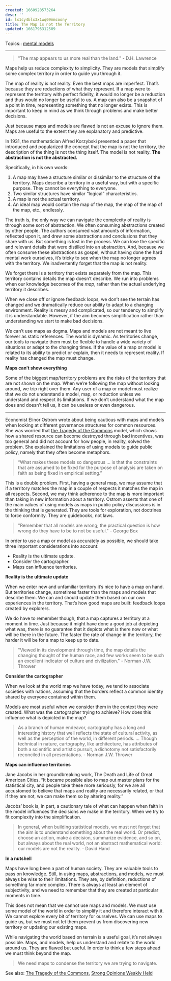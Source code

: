 ```yaml
---
created: 1660928573264
desc: ''
id: lx1cy4blx3x1wq09mmcoony
title: The Map is not the Territory
updated: 1661795312509
---
```

   
Topics::  [mental models](../topics/mental%20models.md)   
   
   
---   
   
   
> "The map appears to us more real than the land." - D.H. Lawrence
   
   
Maps help us reduce complexity to simplicity. They are models that simplify some complex territory in order to guide you through it.   
   
The map of reality is not reality. Even the best maps are imperfect. That’s because they are reductions of what they represent. If a map were to represent the territory with perfect fidelity, it would no longer be a reduction and thus would no longer be useful to us. A map can also be a snapshot of a point in time, representing something that no longer exists. This is important to keep in mind as we think through problems and make better decisions.   
   
Just because maps and models are flawed is not an excuse to ignore them. Maps are useful to the extent they are explanatory and predictive.   
   
In 1931, the mathematician Alfred Korzybski presented a paper that introduced and popularized the concept that the map is not the territory, the description of the thing is not the thing itself. The model is not reality. **The abstraction is not the abstracted.**   
   
Specifically, in his own words:   
   
1. A map may have a structure similar or dissimilar to the structure of the territory. Maps describe a territory in a useful way, but with a specific purpose. They cannot be everything to everyone.   
2. Two similar structures have similar “logical” characteristics.   
3. A map is not the actual territory.   
4. An ideal map would contain the map of the map, the map of the map of the map, etc., endlessly.   
   
The truth is, the only way we can navigate the complexity of reality is through some sort of abstraction. We often consuming abstractions created by other people. The authors consumed vast amounts of information, reflected upon it, and drew some abstractions and conclusions that they share with us. But something is lost in the process. We can lose the specific and relevant details that were distilled into an abstraction. And, because we often consume these abstractions as gospel, without having done the hard mental work ourselves, it’s tricky to see when the map no longer agrees with the territory. We inadvertently forget that the map is not reality.   
   
We forget there is a territory that exists separately from the map. This territory contains details the map doesn’t describe. We run into problems when our knowledge becomes of the _map_, rather than the actual underlying territory it describes.   
   
When we close off or ignore feedback loops, we don’t see the terrain has changed and we dramatically reduce our ability to adapt to a changing environment. Reality is messy and complicated, so our tendency to simplify it is understandable. However, if the aim becomes simplification rather than understanding we start to make bad decisions.   
   
We can’t use maps as dogma. Maps and models are not meant to live forever as static references. The world is dynamic. As territories change, our tools to navigate them must be flexible to handle a wide variety of situations or adapt to the changing times. If the value of a map or model is related to its ability to predict or explain, then it needs to represent reality. If reality has changed the map must change.   
   
**Maps can’t show everything**   
   
Some of the biggest map/territory problems are the risks of the territory that are not shown on the map. When we’re following the map without looking around, we trip right over them. Any user of a map or model must realize that we do not understand a model, map, or reduction unless we understand and respect its limitations. If we don’t understand what the map does and doesn’t tell us, it can be useless or even dangerous.   
   
   
---   
   
Economist Elinor Ostrom wrote about being cautious with maps and models when looking at different governance structures for common resources. She was worried that [the Tragedy of the Commons](../archive/The%20Tragedy%20of%20the%20Commons.md) model, which shows how a shared resource can become destroyed through bad incentives, was too general and did not account for how people, in reality, solved the problem. She explained the limitations of using models to guide public policy, namely that they often become metaphors.   
   
> “What makes these models so dangerous … is that the constraints that are assumed to be fixed for the purpose of analysis are taken on faith as being fixed in empirical setting.”   
   
This is a double problem. First, having a general map, we may assume that if a territory matches the map in a couple of respects it matches the map in all respects. Second, we may think adherence to the map is more important than taking in new information about a territory. Ostrom asserts that one of the main values of using models as maps in public policy discussions is in the thinking that is generated. They are tools for exploration, not doctrines to force conformity. They are guidebooks, not laws.   
   
   
> "Remember that all models are wrong; the practical question is how wrong do they have to be to not be useful." - George Box
   
   
In order to use a map or model as accurately as possible, we should take three important considerations into account:   
   
   
- Reality is the ultimate update.   
- Consider the cartographer.   
- Maps can influence territories.   
   
**Reality is the ultimate update**   
   
When we enter new and unfamiliar territory it’s nice to have a map on hand. But territories change, sometimes faster than the maps and models that describe them. We can and should update them based on our own experiences in the territory. That’s how good maps are built: feedback loops created by explorers.   
   
We do have to remember though, that a map captures a territory at a moment in time. Just because it might have done a good job at depicting what was, there is no guarantee that it depicts what is there now or what will be there in the future. The faster the rate of change in the territory, the harder it will be for a map to keep up to date.   
   
   
> "Viewed in its development through time, the map details the changing thought of the human race, and few works seem to be such an excellent indicator of culture and civilization." - Norman J.W. Thrower
   
   
**Consider the cartographer**   
   
When we look at the world map we have today, we tend to associate societies with nations, assuming that the borders reflect a common identity shared by everyone contained within them.   
   
Models are most useful when we consider them in the context they were created. What was the cartographer trying to achieve? How does this influence what is depicted in the map?   
   
> As a branch of human endeavor, cartography has a long and interesting history that well reflects the state of cultural activity, as well as the perception of the world, in different periods. … Though technical in nature, cartography, like architecture, has attributes of both a scientific and artistic pursuit, a dichotomy not satisfactorily reconciled in all presentations. - Norman J.W. Thrower   
   
**Maps can influence territories**   
   
Jane Jacobs in her groundbreaking work, The Death and Life of Great American Cities. “It became possible also to map out master plans for the statistical city, and people take these more seriously, for we are all accustomed to believe that maps and reality are necessarily related, or that if they are not, we can make them so by altering reality.”   
   
Jacobs’ book is, in part, a cautionary tale of what can happen when faith in the model influences the decisions we make in the territory. When we try to fit complexity into the simplification.   
   
> In general, when building statistical models, we must not forget that the aim is to understand something about the real world. Or predict, choose an action, make a decision, summarize evidence, and so on, but always about the real world, not an abstract mathematical world: our models are not the reality. - David Hand   
   
**In a nutshell**   
   
Maps have long been a part of human society. They are valuable tools to pass on knowledge. Still, in using maps, abstractions, and models, we must always be wise to their limitations. They are, by definition, reductions of something far more complex. There is always at least an element of subjectivity, and we need to remember that they are created at particular moments in time.   
   
This does not mean that we cannot use maps and models. We must use some model of the world in order to simplify it and therefore interact with it. We cannot explore every bit of territory for ourselves. We can use maps to guide us, but we must not let them prevent us from discovering new territory or updating our existing maps.   
   
While navigating the world based on terrain is a useful goal, it’s not always possible. Maps, and models, help us understand and relate to the world around us. They are flawed but useful. In order to think a few steps ahead we must think beyond the map.   
   
> We need maps to condense the territory we are trying to navigate.   
   
See also: [The Tragedy of the Commons](../archive/The%20Tragedy%20of%20the%20Commons.md), [Strong Opinions  Weakly Held](../archive/Strong%20Opinions%20%20Weakly%20Held.md)